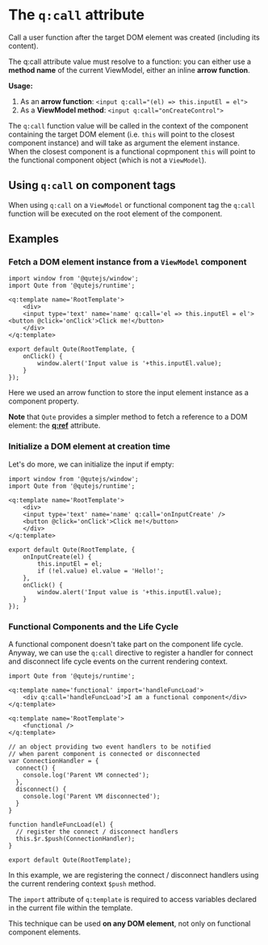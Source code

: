 # The `q:call` attribute

Call a user function after the target DOM element was created (including its content).

The q:call attribute value must resolve to a function: you can either use a **method name** of the current ViewModel, either an inline **arrow function**.

**Usage:**
1. As an **arrow function**: `<input q:call="(el) => this.inputEl = el">`
2. As a **ViewModel method**: `<input q:call="onCreateControl">`

The `q:call` function value will be called in the context of the component containing the target DOM element (i.e. `this` will point to the closest component instance) and will take as argument the element instance.  \
When the closest component is a functional copmponent `this` will point to the functional component object (which is not a `ViewModel`).

## Using `q:call` on component tags

When using `q:call` on a `ViewModel` or functional component tag the `q:call` function will be executed on the root element of the component.

## Examples

### Fetch a DOM element instance from a `ViewModel` component

```jsq
import window from '@qutejs/window';
import Qute from '@qutejs/runtime';

<q:template name='RootTemplate'>
	<div>
	<input type='text' name='name' q:call='el => this.inputEl = el'><button @click='onClick'>Click me!</button>
	</div>
</q:template>

export default Qute(RootTemplate, {
	onClick() {
		window.alert('Input value is '+this.inputEl.value);
	}
});
```

Here we used an arrow function to store the input element instance as a component property.

**Note** that `Qute` provides a simpler method to fetch a reference to a DOM element: the **[q:ref](#/attributes/q-ref)** attribute.

### Initialize a DOM element at creation time

Let's do more, we can initialize the input if empty:

```jsq
import window from '@qutejs/window';
import Qute from '@qutejs/runtime';

<q:template name='RootTemplate'>
	<div>
	<input type='text' name='name' q:call='onInputCreate' />
	<button @click='onClick'>Click me!</button>
	</div>
</q:template>

export default Qute(RootTemplate, {
	onInputCreate(el) {
		this.inputEl = el;
		if (!el.value) el.value = 'Hello!';
	},
	onClick() {
		window.alert('Input value is '+this.inputEl.value);
	}
});
```

### Functional Components and the Life Cycle

A functional component doesn't take part on the component life cycle.  \
Anyway, we can use the `q:call` directive to register a handler for connect and disconnect life cycle events on the current rendering context.

```jsq
import Qute from '@qutejs/runtime';

<q:template name='functional' import='handleFuncLoad'>
    <div q:call='handleFuncLoad'>I am a functional component</div>
</q:template>

<q:template name='RootTemplate'>
    <functional />
</q:template>

// an object providing two event handlers to be notified
// when parent component is connected or disconnected
var ConnectionHandler = {
  connect() {
  	console.log('Parent VM connected');
  },
  disconnect() {
    console.log('Parent VM disconnected');
  }
}

function handleFuncLoad(el) {
  // register the connect / disconnect handlers
  this.$r.$push(ConnectionHandler);
}

export default Qute(RootTemplate);
```

In this example, we are registering the connect / disconnect handlers using the current rendering context `$push` method.

The `import` attribute of `q:template` is required to access variables declared in the current file within the template.

This technique can be used **on any DOM element**, not only on functional component elements.




